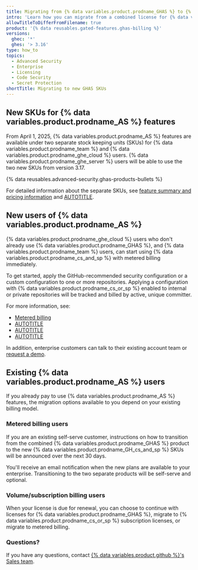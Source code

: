 ```yaml
---
title: Migrating from {% data variables.product.prodname_GHAS %} to {% data variables.product.prodname_cs_and_sp %}
intro: 'Learn how you can migrate from a combined license for {% data variables.product.prodname_AS %} features to one of the new SKUs.'
allowTitleToDifferFromFilename: true
product: '{% data reusables.gated-features.ghas-billing %}'
versions:
  ghec: '*'
  ghes: '> 3.16'
type: how_to
topics:
  - Advanced Security
  - Enterprise
  - Licensing
  - Code Security
  - Secret Protection
shortTitle: Migrating to new GHAS SKUs
---
```


## New SKUs for {% data variables.product.prodname_AS %} features

<!-- expires 2025-05-31 -->

<!-- On expiry, check with the stakeholder. If nothing else, remove the date from the start of this paragraph and check the information for Metered-billing users is still appropriate. Possibly the whole article can be deleted. Reference: release 5202 -->

From April 1, 2025, {% data variables.product.prodname_AS %} features are available under two separate stock keeping units (SKUs) for {% data variables.product.prodname_team %} and {% data variables.product.prodname_ghe_cloud %} users. {% data variables.product.prodname_ghe_server %} users will be able to use the two new SKUs from version 3.17.

<!-- end expires 2025-05-31 -->

{% data reusables.advanced-security.ghas-products-bullets %}

For detailed information about the separate SKUs, see [feature summary and pricing information](https://github.com/enterprise/advanced-security#pricing) and [AUTOTITLE](/get-started/learning-about-github/about-github-advanced-security).

## New users of {% data variables.product.prodname_AS %}

{% data variables.product.prodname_ghe_cloud %} users who don't already use {% data variables.product.prodname_GHAS %}, and {% data variables.product.prodname_team %} users, can start using {% data variables.product.prodname_cs_and_sp %} with metered billing immediately.

To get started, apply the GitHub-recommended security configuration or a custom configuration to one or more repositories. Applying a configuration with {% data variables.product.prodname_cs_or_sp %} enabled to internal or private repositories will be tracked and billed by active, unique committer.

For more information, see:

* [Metered billing](/billing/managing-billing-for-your-products/managing-billing-for-github-advanced-security/about-billing-for-github-advanced-security#metered-billing)
* [AUTOTITLE](/code-security/securing-your-organization/enabling-security-features-in-your-organization/applying-the-github-recommended-security-configuration-in-your-organization)
* [AUTOTITLE](/code-security/securing-your-organization/enabling-security-features-in-your-organization/applying-a-custom-security-configuration)
* [AUTOTITLE](/billing/managing-billing-for-your-products/managing-billing-for-github-advanced-security/viewing-your-github-advanced-security-usage)

In addition, enterprise customers can talk to their existing account team or [request a demo](https://github.com/security/advanced-security/secret-protection).

## Existing  {% data variables.product.prodname_AS %} users

If you already pay to use {% data variables.product.prodname_AS %} features, the migration options available to you depend on your existing billing model.

### Metered billing users

If you are an existing self-serve customer, instructions on how to transition from the combined {% data variables.product.prodname_GHAS %} product to the new {% data variables.product.prodname_GH_cs_and_sp %} SKUs will be announced over the next 30 days.

You'll receive an email notification when the new plans are available to your enterprise. Transitioning to the two separate products will be self-serve and optional.

### Volume/subscription billing users

When your license is due for renewal, you can choose to continue with licenses for {% data variables.product.prodname_GHAS %}, migrate to {% data variables.product.prodname_cs_or_sp %} subscription licenses, or migrate to metered billing.

### Questions?

If you have any questions, contact [{% data variables.product.github %}'s Sales team](https://enterprise.github.com/contact).
